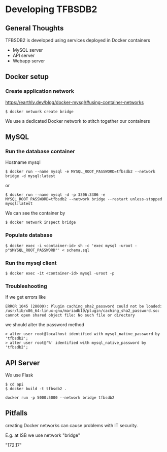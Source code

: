# Developing TFBSDB2

## General Thoughts

TFBSDB2 is developed using services deployed in Docker containers

  * MySQL server
  * API server
  * Webapp server


## Docker setup

### Create application network

https://earthly.dev/blog/docker-mysql/#using-container-networks

```
$ docker network create bridge
```

We use a dedicated Docker network to stitch together our containers

## MySQL

### Run the database container

Hostname mysql

```
$ docker run --name mysql -e MYSQL_ROOT_PASSWORD=tfbsdb2 --network bridge -d mysql:latest
```
  or

```
$ docker run --name mysql -d -p 3306:3306 -e MYSQL_ROOT_PASSWORD=tfbsdb2 --network bridge --restart unless-stopped mysql:latest
```

We can see the container by

```
$ docker network inspect bridge
```

### Populate database

```
$ docker exec -i <container-id> sh -c 'exec mysql -uroot -p"$MYSQL_ROOT_PASSWORD"' < schema.sql
```

### Run the mysql client

```
$ docker exec -it <container-id> mysql -uroot -p
```

### Troubleshooting

If we get errors like

```
ERROR 1045 (28000): Plugin caching_sha2_password could not be loaded: /usr/lib/x86_64-linux-gnu/mariadb19/plugin/caching_sha2_password.so: cannot open shared object file: No such file or directory
```
we should alter the password method

```
> alter user root@localhost identified with mysql_native_password by 'tfbsdb2';
> alter user root@'%' identified with mysql_native_password by 'tfbsdb2';
```

## API Server

We use Flask

```
$ cd api
$ docker build -t tfbsdb2 .
```

```
docker run -p 5000:5000 --network bridge tfbsdb2
```

## Pitfalls

creating Docker networks can cause problems with IT security.

E.g. at ISB we use network "bridge"

"172.17"
